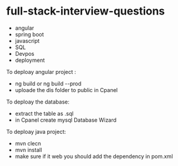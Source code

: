 # full-stack-interview-questions
* angular 
* spring boot
* javascript
* SQL
* Devpos
* deployment 


To deploay angular project : 
  - ng build or ng build --prod
  - uploade the dis folder to public in Cpanel

To deploay the database: 
- extract the table as .sql
- in Cpanel create mysql Database Wizard

To deploay java project: 
  - mvn clecn 
  - mvn install 
  - make sure if it web you should add the dependency in pom.xml 
